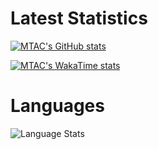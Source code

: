 ###

# Latest Statistics

[![MTAC's GitHub stats](https://github-readme-stats.vercel.app/api?username=MTACS&show_icons=true&bg_color=000000&hide_border=true&border_radius=12&icon_color=ffffff)](https://github.com/anuraghazra/github-readme-stats)

[![MTAC's WakaTime stats](https://github-readme-stats.vercel.app/api/wakatime?username=MTAC&layout=compact)](https://github.com/anuraghazra/github-readme-stats)

# Languages

![Language Stats](https://github-readme-stats.vercel.app/api/top-langs/?username=MTACS&layout=compact&bg_color=000000&hide_border=true&border_radius=12&langs_count=10) 
